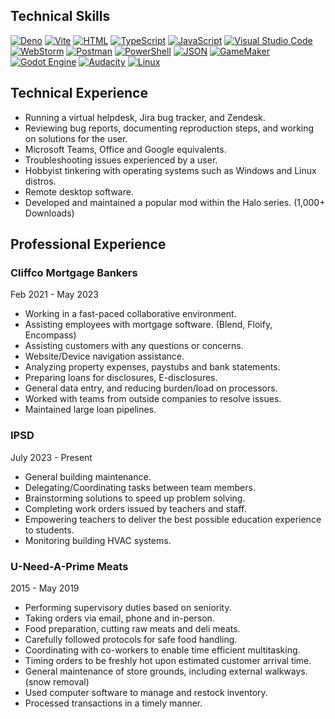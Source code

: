 ## Technical Skills
[![Deno](https://img.shields.io/badge/Deno-000?logo=deno&logoColor=fff)](#)
[![Vite](https://img.shields.io/badge/Vite-646CFF?logo=vite&logoColor=fff)](#)
[![HTML](https://img.shields.io/badge/HTML-%23E34F26.svg?logo=html5&logoColor=white)](#)
[![TypeScript](https://img.shields.io/badge/TypeScript-3178C6?logo=typescript&logoColor=fff)](#)
[![JavaScript](https://img.shields.io/badge/JavaScript-F7DF1E?logo=javascript&logoColor=000)](#)
[![Visual Studio Code](https://custom-icon-badges.demolab.com/badge/VS%20Code-0078d7.svg?logo=vsc&logoColor=white)](#)
[![WebStorm](https://img.shields.io/badge/WebStorm-000?logo=webstorm&logoColor=fff)](#)
[![Postman](https://img.shields.io/badge/Postman-FF6C37?logo=postman&logoColor=white)](#)
[![PowerShell](https://custom-icon-badges.demolab.com/badge/Powershell-0078D6?logo=windows11&logoColor=white)](#)
[![JSON](https://img.shields.io/badge/JSON-000?logo=json&logoColor=fff)](#)
[![GameMaker](https://img.shields.io/badge/GameMaker-000?logo=gamemaker&logoColor=fff)](#)
[![Godot Engine](https://img.shields.io/badge/Godot-%23FFFFFF.svg?logo=godot-engine)](#)
[![Audacity](https://img.shields.io/badge/Audacity-0000CC?logo=audacity&logoColor=white)](#)
[![Linux](https://img.shields.io/badge/Linux-FCC624?logo=linux&logoColor=black)](#)

## Technical Experience
- Running a virtual helpdesk, Jira bug tracker, and Zendesk.
- Reviewing bug reports, documenting reproduction steps, and working on solutions for the user.
- Microsoft Teams, Office and Google equivalents.
- Troubleshooting issues experienced by a user.
- Hobbyist tinkering with operating systems such as Windows and Linux distros.
- Remote desktop software.
- Developed and maintained a popular mod within the Halo series. (1,000+ Downloads)

## Professional Experience
### Cliffco Mortgage Bankers
Feb 2021 - May 2023 
- Working in a fast-paced collaborative environment.
- Assisting employees with mortgage software. (Blend, Floify, Encompass)
- Assisting customers with any questions or concerns.
- Website/Device navigation assistance.
- Analyzing property expenses, paystubs and bank statements.
- Preparing loans for disclosures, E-disclosures.
- General data entry, and reducing burden/load on processors.
- Worked with teams from outside companies to resolve issues.
- Maintained large loan pipelines.

### IPSD
July 2023 - Present
- General building maintenance.
- Delegating/Coordinating tasks between team members.
- Brainstorming solutions to speed up problem solving.
- Completing work orders issued by teachers and staff.
- Empowering teachers to deliver the best possible education experience to students.
- Monitoring building HVAC systems.

### U-Need-A-Prime Meats
2015 - May 2019
- Performing supervisory duties based on seniority.
- Taking orders via email, phone and in-person.
- Food preparation, cutting raw meats and deli meats.
- Carefully followed protocols for safe food handling.
- Coordinating with co-workers to enable time efficient multitasking.
- Timing orders to be freshly hot upon estimated customer arrival time.
- General maintenance of store grounds, including external walkways. (snow removal)
- Used computer software to manage and restock inventory.
- Processed transactions in a timely manner.
